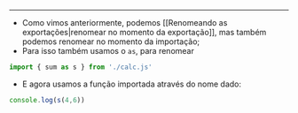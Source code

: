 ___
- Como vimos anteriormente, podemos [[Renomeando as exportações|renomear no momento da exportação]], mas também podemos renomear no momento da importação;
- Para isso também usamos o `as`, para renomear
```js
import { sum as s } from './calc.js'
```
- E agora usamos a função importada através do nome dado:
```js
console.log(s(4,6))
```
